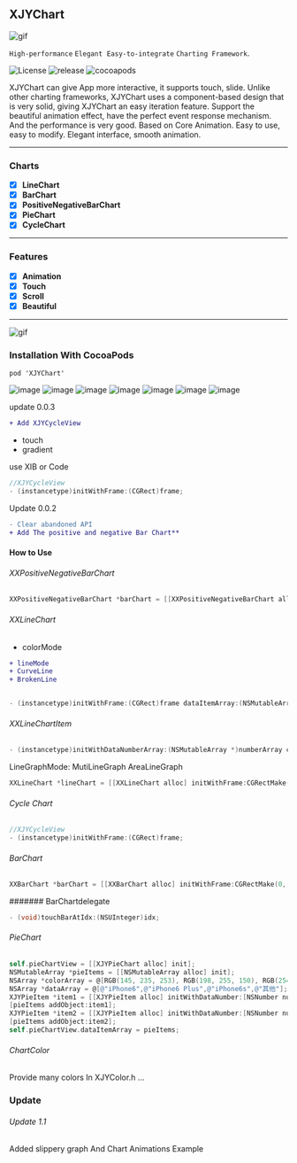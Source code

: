 ## XJYChart

![gif](https://github.com/JunyiXie/XJYChart/raw/master/photos/icon.png)

  `High-performance` `Elegant`  `Easy-to-integrate` `Charting Framework`.
 
 ![License](https://img.shields.io/badge/license-MIT-green.svg)
 ![release](https://img.shields.io/badge/XJYChart-v1.0.0-blue.svg)
 ![cocoapods](https://img.shields.io/badge/Cocoapods-v1.0.0-green.svg)
 
 
 XJYChart can give App more interactive, it supports touch, slide. Unlike other charting frameworks, XJYChart uses a component-based design that is very solid, giving XJYChart an easy iteration feature. Support the beautiful animation effect, have the perfect event response mechanism. And the performance is very good. Based on Core Animation. Easy to use, easy to modify. Elegant interface, smooth animation.

***
### Charts

- [x] **LineChart**
- [x] **BarChart**
- [x] **PositiveNegativeBarChart**
- [x] **PieChart**
- [x] **CycleChart**

***
### Features

- [x] **Animation**
- [x] **Touch**
- [x] **Scroll**
- [x] **Beautiful**

***


![gif](https://github.com/JunyiXie/XJYChart/raw/master/photos/XJYChart.gif)



 ### Installation With CocoaPods
```
pod 'XJYChart'
```

![image](https://github.com/JunyiXie/XJYChart/raw/master/photos/image3.PNG)
![image](https://github.com/JunyiXie/XJYChart/raw/master/photos/image4.PNG)
![image](https://github.com/JunyiXie/XJYChart/raw/master/photos/image5.PNG)
![image](https://github.com/JunyiXie/XJYChart/raw/master/photos/image6.PNG)
![image](https://github.com/JunyiXie/XJYChart/raw/master/photos/image7.PNG)
![image](https://github.com/JunyiXie/XJYChart/raw/master/photos/image8.PNG)
![image](https://github.com/JunyiXie/XJYChart/raw/master/photos/image9.PNG)

update 0.0.3

```diff
+ Add XJYCycleView   
```
- touch
- gradient


use XIB or Code
```objectivec
//XJYCycleView
- (instancetype)initWithFrame:(CGRect)frame;
```

Update 0.0.2
```diff
- Clear abandoned API
+ Add The positive and negative Bar Chart**
```

#### How to Use

###### XXPositiveNegativeBarChart

```objectivec
XXPositiveNegativeBarChart *barChart = [[XXPositiveNegativeBarChart alloc] initWithFrame:CGRectMake(0, 0, 375, 200) dataItemArray:itemArray topNumber:@100 bottomNumber:@(-170)];
```

###### XXLineChart
- colorMode
```diff
+ lineMode
+ CurveLine
+ BrokenLine
```


```objectivec

- (instancetype)initWithFrame:(CGRect)frame dataItemArray:(NSMutableArray<XXLineChartItem *> *)dataItemArray dataDiscribeArray:(NSMutableArray<NSString *> *)dataDiscribeArray topNumber:(NSNumber *)topNumbser bottomNumber:(NSNumber *)bottomNumber;
```

###### XXLineChartItem

```objectivec
- (instancetype)initWithDataNumberArray:(NSMutableArray *)numberArray color:(UIColor *)color dataDescribe:(NSString *)dataDescribe;
```

LineGraphMode:
MutiLineGraph
AreaLineGraph

```objectivec
XXLineChart *lineChart = [[XXLineChart alloc] initWithFrame:CGRectMake(0, 0, 375, 200) dataItemArray:itemArray dataDiscribeArray:[NSMutableArray arrayWithArray:@[@"January", @"February", @"March", @"April", @"May"]] topNumber:@200 bottomNumber:@0  graphMode:MutiLineGraph];
```

###### Cycle Chart
```objectivec
//XJYCycleView
- (instancetype)initWithFrame:(CGRect)frame;
```

###### BarChart
```objectivec
XXBarChart *barChart = [[XXBarChart alloc] initWithFrame:CGRectMake(0, 0, 375, 200) dataItemArray:itemArray topNumber:@150 bottomNumber:@(0)];
```
####### BarChartdelegate
```objectivec
- (void)touchBarAtIdx:(NSUInteger)idx;
```

###### PieChart

```objectivec
self.pieChartView = [[XJYPieChart alloc] init];
NSMutableArray *pieItems = [[NSMutableArray alloc] init];
NSArray *colorArray = @[RGB(145, 235, 253), RGB(198, 255, 150), RGB(254, 248, 150), RGB(253, 210, 147)];
NSArray *dataArray = @[@"iPhone6",@"iPhone6 Plus",@"iPhone6s",@"其他"];
XJYPieItem *item1 = [[XJYPieItem alloc] initWithDataNumber:[NSNumber numberWithDouble:20.9] color:colorArray[0] dataDescribe:dataArray[0]];
[pieItems addObject:item1];
XJYPieItem *item2 = [[XJYPieItem alloc] initWithDataNumber:[NSNumber numberWithDouble:14.82] color:colorArray[1] dataDescribe:dataArray[1]];
[pieItems addObject:item2];  
self.pieChartView.dataItemArray = pieItems;
```

###### ChartColor 
Provide many colors In XJYColor.h
...


### Update 

###### Update 1.1 
Added slippery graph And Chart Animations
Example 

